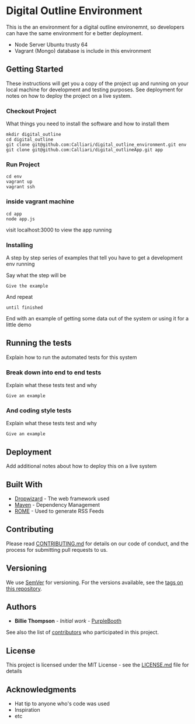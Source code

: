 # Digital Outline Environment

This is the an environment for a digital outline environemnt, so developers can have the same environment for e better deployment.

* Node Server Ubuntu trusty 64
* Vagrant (Mongo) database is include in this environment

## Getting Started

These instructions will get you a copy of the project up and running on your local machine for development and testing purposes. See deployment for notes on how to deploy the project on a live system.

### Checkout Project

What things you need to install the software and how to install them

```
mkdir digital_outline
cd digital_outline
git clone git@github.com:Calliari/digital_outline_environment.git env
git clone git@github.com:Calliari/digital_outlineApp.git app
```

### Run Project

```
cd env
vagrant up
vagrant ssh
```
### inside vagrant machine
```
cd app
node app.js
```

visit localhost:3000 to view the app running

### Installing

A step by step series of examples that tell you have to get a development env running

Say what the step will be

```
Give the example
```

And repeat

```
until finished
```

End with an example of getting some data out of the system or using it for a little demo

## Running the tests

Explain how to run the automated tests for this system

### Break down into end to end tests

Explain what these tests test and why

```
Give an example
```

### And coding style tests

Explain what these tests test and why

```
Give an example
```

## Deployment

Add additional notes about how to deploy this on a live system

## Built With

* [Dropwizard](http://www.dropwizard.io/1.0.2/docs/) - The web framework used
* [Maven](https://maven.apache.org/) - Dependency Management
* [ROME](https://rometools.github.io/rome/) - Used to generate RSS Feeds

## Contributing

Please read [CONTRIBUTING.md](https://gist.github.com/PurpleBooth/b24679402957c63ec426) for details on our code of conduct, and the process for submitting pull requests to us.

## Versioning

We use [SemVer](http://semver.org/) for versioning. For the versions available, see the [tags on this repository](https://github.com/your/project/tags). 

## Authors

* **Billie Thompson** - *Initial work* - [PurpleBooth](https://github.com/PurpleBooth)

See also the list of [contributors](https://github.com/your/project/contributors) who participated in this project.

## License

This project is licensed under the MIT License - see the [LICENSE.md](LICENSE.md) file for details

## Acknowledgments

* Hat tip to anyone who's code was used
* Inspiration
* etc

